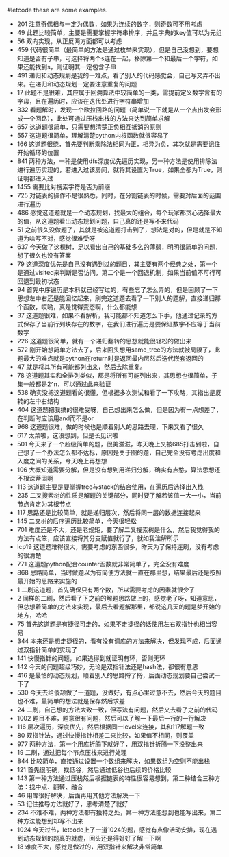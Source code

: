 #letcode
these are some examples.


- 201 注意奇偶相与一定为偶数，如果为连续的数字，则奇数可不用考虑
- 49 此题比较简单，主要是需要掌握字符串排序，并且字典的key值可以为元组
- 56 双向实现，从正反两方面都可以考虑
- 459 代码很简单（最简单的方法是通过枚举来实现），但是自己没想到，要想知道是否有子串，可选择将两个s连在一起，移除第一个和最后一个字符，如果还能找到s，则证明其一定包含子串
- 491 递归和动态规划是我的一难点，看了别人的代码感觉会，自己写又弄不出来。在递归和动态规划一定要注意重复的问题
- 17 此题不是很难，其应属于回溯算法中较简单的一类，需提前定义数字含有的字母，且在遍历时，应该在迭代处进行字符串增加
- 332 看题解时，发现一个欧拉回路的问题（简单说一下就是从一个点出发会形成一个回路），此处可通过压栈出栈的方法来达到简单求解
- 657 这道题很简单，只需要想清楚正负相互抵消的原则
- 557 这道题很简单，理解清楚python内核函数就很容易了
- 166 这道题很绕，首先要判断乘除法相同为正，相异为负，其次就是需要记住开始循环的位置
- 841 两种方法，一种是使用dfs深度优先遍历实现，另一种方法是使用排除法进行遍历实现的，若进入过该房间，就将其设置为True，如果全都为True，则证明都进入过
- 1455 需要比对搜索字符是否为前缀
- 725 对链表的操作不是很熟悉，同时，在分割链表的时候，需要对后面的范围进行遍历
- 486 感觉这道题就是一个动态规划，找最大的组合，每个玩家都贪心选择最大的值，从这道题看出动态规划问题，自己真的还是写不来代码
- 51 之前很久没做题了，其就是被这道题打击到了，想法是对的，但是就是不知道为啥写不对，感觉很难受呀
- 637 今天做了这棵树，足以看出自己的基础多么的薄弱，明明很简单的问题，想了很久也没有答案
- 79 这道深度优先是自己没有遇到过的题目，其主要有两个经典之处，第一个是通过visited来判断是否访问，第二个是一个回退机制，如果当前值不可行可回退到最初状态
- 94 首先中序遍历是本科就已经写过的，有些忘了怎么弄的，但是回顾了一下思想左中右还是能回忆起来，刷完这道题去看了一下别人的题解，直接递归那个函数，哎哟，真是觉得变态啊，什么都能想
- 37 这道题很难，如果不看解析，我可能都不知道怎么下手，他通过记录的方式保存了当前行列块存在的数字，在我们进行遍历是要保证数字不应等于当前数字
- 226 这道题很简单，就有一个递归翻转的思想就能很轻松的做出来
- 572 刚开始想简单方法去了，后来回头想用same_tree的方法就被局限了，此题最大的难点就是python在return时是返回最内层然后迭代嵌套返回的
- 47 就是将其所有可能都列出来，然后去除重复。
- 78 这道题其实和全排列类似，都是将所有可能列出来，其思想也很简单，子集一般都是2^n，可以通过此来验证
- 538 确实没把这道题看的很懂，但根据多次测试和看了一下攻略，其指出是反转的左中右结构
- 404 这道题把我搞的很难受呀，自己想出来怎么做，但是因为有一点想差了，在判断时应该用and而不是or
- 968 这道题很难，做的时候也是顺着别人的思路去理，下来又看了很久
- 617 太菜啦，这没想到，但是长见识啦
- 501 今天来了一个超级简单的题，很美滋滋，昨天晚上又被685打击到啦，自己想了一个办法怎么都不达标，原因是关于图的题，自己完全没有考虑出度和入度之间的关系，今天晚上再想想
- 106 大概知道需要分解，但是没有想到用递归分解，确实有点憨，算法思想还不根深蒂固啊
- 113 这道题主要是要掌握tree与stack的结合使用，在遍历后选择出入栈
- 235 二叉搜索树的性质是解题的关键部分，同时要了解若该值一大一小，当前节点肯定为其根节点
- 117 思路还是比较简单，就是递归层次，然后将同一层的数据连接起来
- 145 二叉树的后序遍历比较简单，今天很轻松
- 701 难度还是不大，还是老规矩，要了解二叉搜索树是什么，然后我觉得我的方法有点笨，应该直接将其分支赋值就行了，就如我注解所示
- lcp19 这道题难得很大，需要考虑的东西很多，昨天为了保持连刷，没有考虑的很清楚
- 771 这道题python配合counter函数就非常简单了，完全没有难度
- 868 思路简单，当时做题以为有简便方法就一直在那里想，结果最后还是按照最开始的思路来实施的
- 1 二刷这道题，首先确保只有两个数，所以需要考虑的因素就很少了
- 2 同样的二刷，然后看了下之前的解题思路做上的，感觉老了呀，知道意思，但总想着简单的方法来实现，最后去看题解那里，都说这几天的题是梦开始的地方，哈哈
- 75 首先这道题是有捷径可走的，如果不走捷径的话使用左右双指针也相当容易
- 344 本来还是想走捷径的，看有没有调库的方法来解决，但发现不成，后面通过双指针简单的实现了
- 141 快慢指针的问题，如果追得到就证明有环，否则无环
- 142 今天的问题超级巧妙，无论是双指针法还是hash法，都很有意思
- 416 是最怕的动态规划，顺着别人的思路捋了捋，后面动态规划要自己尝试一下了
- 530 今天去给傻颉做了一道题，没做好，有点心里过意不去，然后今天的题目也不难，最简单的想法就是保存然后求差
- 24 二刷，自己想的方法大致一致，但写法有问题，然后又去看了之前的代码
- 1002 题目不难，题意很有问题，然后可以了解一下最后一行的一行解决
- 116 层次遍历，深度优先，然后根据同一level来连接，其和117解题一致
- 80 双指针法，通过快慢指针相差二来比较，如果值不相同，则覆盖
- 977 两种方法，第一个用库折腾下就好了，用双指针折腾一下没整出来
- 19 二刷，通过把每个节点压栈来进行处理
- 844 比较简单，直接通过设置一个数组来解决，如果数组为空则不能出栈
- 121 首先很明确，找低谷，然后通过低谷也后续的价格比较
- 143 第一种方法通过压栈然后根据链表的特性很容易想到，第二种结合三种方法：找中点、翻转、融合
- 46 用库很好解决，后面再用其他方法解决一下
- 53 记住推导方法就好了，思考清楚了就好
- 234 不难不难，两种方法都有独特之处，第一种方法能想到也能写出来，第二种方法能想到却写不出来
- 1024 今天过节，letcode上了一道1024的题，感觉有点像活动安排，现在遇到动态规划的题真的就虚，回头还是得好好了解一下啊
- 18 难度不大，感觉是做过的，用双指针来解决非常简单